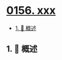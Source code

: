 # [0156. xxx](https://github.com/Tdahuyou/TNotes.leetcode/tree/main/notes/0156.%20xxx)

<!-- region:toc -->

- [1. 📝 概述](#1--概述)

<!-- endregion:toc -->

## 1. 📝 概述

